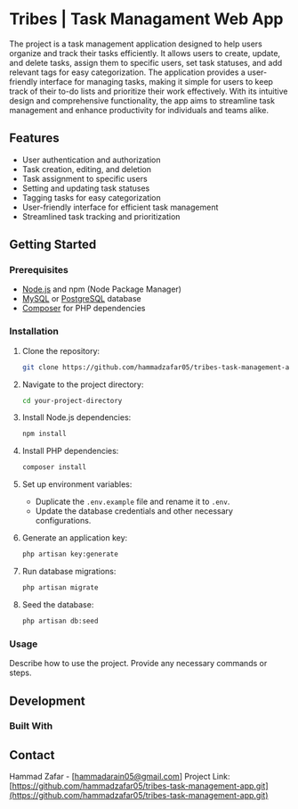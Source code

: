 # Tribes | Task Managament Web App

The project is a task management application designed to help users organize and track their tasks efficiently. It allows users to create, update, and delete tasks, assign them to specific users, set task statuses, and add relevant tags for easy categorization. The application provides a user-friendly interface for managing tasks, making it simple for users to keep track of their to-do lists and prioritize their work effectively. With its intuitive design and comprehensive functionality, the app aims to streamline task management and enhance productivity for individuals and teams alike.


## Features

- User authentication and authorization
- Task creation, editing, and deletion
- Task assignment to specific users
- Setting and updating task statuses
- Tagging tasks for easy categorization
- User-friendly interface for efficient task management
- Streamlined task tracking and prioritization

## Getting Started

### Prerequisites

- [Node.js](https://nodejs.org/) and npm (Node Package Manager)
- [MySQL](https://www.mysql.com/) or [PostgreSQL](https://www.postgresql.org/) database
- [Composer](https://getcomposer.org/) for PHP dependencies

### Installation

1. Clone the repository:
   ```sh
   git clone https://github.com/hammadzafar05/tribes-task-management-app.git
   ```

2. Navigate to the project directory:
   ```sh
   cd your-project-directory
   ```

3. Install Node.js dependencies:
   ```sh
   npm install
   ```

4. Install PHP dependencies:
   ```sh
   composer install
   ```

5. Set up environment variables:
   - Duplicate the `.env.example` file and rename it to `.env`.
   - Update the database credentials and other necessary configurations.

6. Generate an application key:
   ```sh
   php artisan key:generate
   ```

7. Run database migrations:
   ```sh
   php artisan migrate
   ```

8. Seed the database:
   ```sh
   php artisan db:seed
   ```

### Usage

Describe how to use the project. Provide any necessary commands or steps.

## Development

### Built With



## Contact

Hammad Zafar - [hammadarain05@gmail.com]
Project Link: [https://github.com/hammadzafar05/tribes-task-management-app.git](https://github.com/hammadzafar05/tribes-task-management-app.git)
